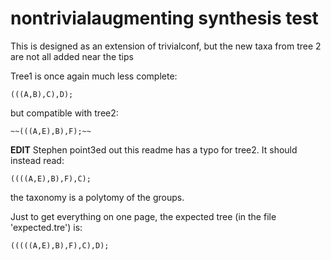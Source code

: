# nontrivialaugmenting synthesis test

This is designed as an extension of trivialconf, but the new taxa from tree 2 are not all added near the tips

Tree1 is once again much less complete:

    (((A,B),C),D);

but compatible with tree2:

    ~~(((A,E),B),F);~~

**EDIT** Stephen point3ed out this readme has a typo for tree2. It should instead read:

    ((((A,E),B),F),C);

the taxonomy is a polytomy of the groups.

Just to get everything on one page, the expected tree (in the file 'expected.tre') is:

    (((((A,E),B),F),C),D);


